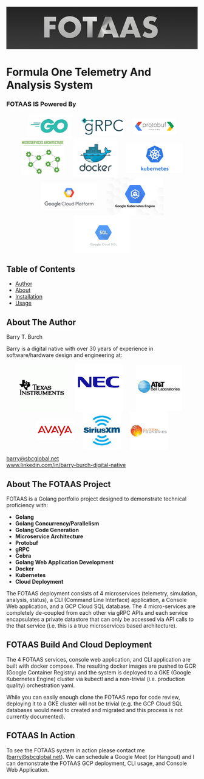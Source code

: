 
![logo](./assets/images/fotaas-logo.png)

# Formula One Telemetry And Analysis System

### FOTAAS IS Powered By

<p align="middle">
    <img src="./assets/images/go-logo-2.jpg" width="115" align="center" hspace="10">
    <img src="./assets/images/grpc-logo.png" width="115" align="center" hspace="10">
    <img src="./assets/images/protobuf-logo.png" width="115" align="center" hspace="10">    
    <img src="./assets/images/microservices-logo.jpg" width="115" align="center" hspace="10">
    <img src="./assets/images/docker-logo.png" width="115" align="center" hspace="10">
    <img src="./assets/images/kubernetes-logo.png" width="150" align="center" hspace="10">
    <img src="./assets/images/gcp-logo.png" width="150" align="center" hspace="10">
    <img src="./assets/images/gke-logo.jpeg" width="150" align="center" hspace="10">
    <img src="./assets/images/gcsql-logo.png" width="150" align="center" hspace="10">
</p>

## Table of Contents

- [Author](#author)
- [About](#about)
- [Installation](#installation)
- [Usage](#usage)

## About The Author
Barry T. Burch<br>

Barry is a digital native with over 30 years of experience in software/hardware design and engineering at:

<p align="middle">
    <img src="./assets/images/ti-logo-2.png" align="center" hspace="10">
    <img src="./assets/images/nec-logo-2.png" align="center" hspace="10">
    <img src="./assets/images/att-logo-2.jpeg" align="center" hspace="20">
    <img src="./assets/images/avaya-logo-2.png" width="100" align="center" hspace="10">
    <img src="./assets/images/sxm-logo.jpeg" width="100" align="center" hspace="10">
    <img src="./assets/images/gf-logo.jpeg" width="100" align="center" hspace="10">
</p>

barry@sbcglobal.net<br>
www.linkedin.com/in/barry-burch-digital-native<br>

## About The FOTAAS Project

FOTAAS is a Golang portfolio project designed to demonstrate technical proficiency with:

* **Golang**
* **Golang Concurrency/Parallelism**
* **Golang Code Generation**
* **Microservice Architecture**
* **Protobuf**
* **gRPC**
* **Cobra**
* **Golang Web Application Development**
* **Docker**
* **Kubernetes**
* **Cloud Deployment**

The FOTAAS deployment consists of 4 microservices (telemetry, simulation, analysis, status), a CLI (Command Line Interface)
application, a Console Web application, and a GCP Cloud SQL database. The 4 micro-services are completely de-coupled from
each other via gRPC APIs and each service encapsulates a private datastore that can only be accessed via API calls to the
that service (i.e. this is a true microservices based architecture).

## FOTAAS Build And Cloud Deployment

The 4 FOTAAS services, console web application, and CLI application are built with docker compose. The resulting docker
images are pushed to GCR (Google Container Registry) and the system is deployed to a GKE (Google Kubernetes Engine)
cluster via kubectl and a non-trivial (i.e. production quality) orchestration yaml.

While you can easily enough clone the FOTAAS repo for code review, deploying it to a GKE cluster will not be trivial
(e.g. the GCP Cloud SQL databases would need to created and migrated and this process is not currently documented).

## FOTAAS In Action

To see the FOTAAS system in action please contact me (barry@sbcglobal.net). We can schedule a Google Meet
(or Hangout) and I can demonstrate the FOTAAS GCP deployment, CLI usage, and Console Web Application.

